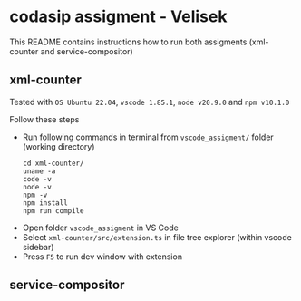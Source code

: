 # codasip assigment - Velisek

This README contains instructions how to run both assigments (xml-counter and service-compositor)

## xml-counter

Tested with `OS Ubuntu 22.04`, `vscode 1.85.1`, `node v20.9.0` and `npm v10.1.0` 

Follow these steps

*   Run following commands in terminal from `vscode_assigment/` folder (working directory)
    ```
    cd xml-counter/
    uname -a
    code -v
    node -v
    npm -v
    npm install
    npm run compile
    ```
* Open folder `vscode_assigment` in VS Code
* Select `xml-counter/src/extension.ts` in file tree explorer (within vscode sidebar)
* Press `F5` to run dev window with extension

## service-compositor